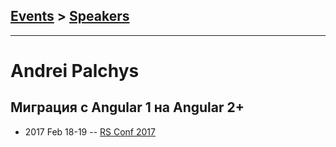 ## [Events](../README.md) > [Speakers](../speakers.md)
---

# Andrei Palchys

## Миграция с Angular 1 на Angular 2+
- 2017 Feb 18-19 -- [RS Conf 2017](https://www.youtube.com/watch?v=fI7VSmWqP3A)    

